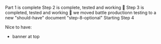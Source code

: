 Part 1 is complete 
Step 2 is complete, tested and working 💪 
Step 3 is completed, tested and working 💪 we moved battle productionn testing to a new "should-have" document "step-8-optional"
Starting Step 4 



Nice to have: 
- banner at top 